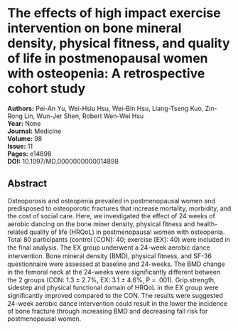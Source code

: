 # The effects of high impact exercise intervention on bone mineral density, physical fitness, and quality of life in postmenopausal women with osteopenia: A retrospective cohort study

**Authors:** Pei-An Yu, Wei-Hsiu Hsu, Wei-Bin Hsu, Liang-Tseng Kuo, Zin-Rong Lin, Wun-Jer Shen, Robert Wen-Wei Hsu  
**Year:** None  
**Journal:** Medicine  
**Volume:** 98  
**Issue:** 11  
**Pages:** e14898  
**DOI:** 10.1097/MD.0000000000014898  

## Abstract
Osteoporosis and osteopenia prevailed in postmenopausal women and predisposed to osteoporotic fractures that increase mortality, morbidity, and the cost of social care. Here, we investigated the effect of 24 weeks of aerobic dancing on the bone miner density, physical ﬁtness and health-related quality of life (HRQoL) in postmenopausal women with osteopenia. Total 80 participants (control [CON]: 40; exercise [EX]: 40) were included in the ﬁnal analysis. The EX group underwent a 24-week aerobic dance intervention. Bone mineral density (BMD), physical ﬁtness, and SF-36 questionnaire were assessed at baseline and 24-weeks. The BMD change in the femoral neck at the 24-weeks were signiﬁcantly different between the 2 groups (CON: 1.3 ± 2.7%, EX: 3.1 ± 4.6%, P = .001). Grip strength, sidestep and physical functional domain of HRQoL in the EX group were signiﬁcantly improved compared to the CON. The results were suggested 24-week aerobic dance intervention could result in the lower the incidence of bone fracture through increasing BMD and decreasing fall risk for postmenopausal women.

